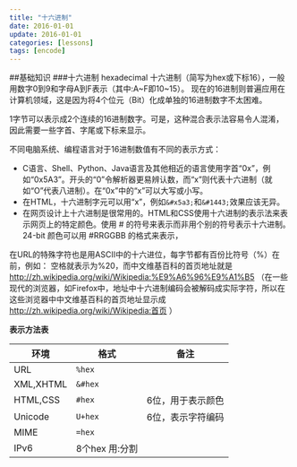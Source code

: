 ```yaml
---
title: "十六进制"
date: 2016-01-01
update: 2016-01-01
categories: [lessons]
tags: [encode]
---
```


##基础知识
###十六进制 hexadecimal
十六进制（简写为hex或下标16），一般用数字0到9和字母A到F表示（其中:A~F即10~15）。
现在的16进制则普遍应用在计算机领域，这是因为将4个位元（Bit）化成单独的16进制数字不太困难。

1字节可以表示成2个连续的16进制数字。可是，这种混合表示法容易令人混淆，因此需要一些字首、字尾或下标来显示。

不同电脑系统、编程语言对于16进制数值有不同的表示方式：

- C语言、Shell、Python、Java语言及其他相近的语言使用字首“0x”，例如“0x5A3”。开头的“0”令解析器更易辨认数，而“x”则代表十六进制（就如“O”代表八进制）。在“0x”中的“x”可以大写或小写。
- 在HTML，十六进制字元可以用“x”，例如`&#x5a3;`和`&#1443;`效果应该无异。
- 在网页设计上十六进制是很常用的。HTML和CSS使用十六进制的表示法来表示网页上的特定颜色。使用 # 的符号来表示而非用个别的符号表示十六进制。24-bit 颜色可以用 #RRGGBB 的格式来表示，

在URL的特殊字符也是用ASCII中的十六进位，每字节都有百份比符号（%）在前，例如： 空格就表示为%20，而中文维基百科的首页地址就是 http://zh.wikipedia.org/wiki/Wikipedia:%E9%A6%96%E9%A1%B5 （在一些现代的浏览器，如Firefox中，地址中十六进制编码会被解码成实际字符，所以在这些浏览器中中文维基百科的首页地址显示成 http://zh.wikipedia.org/wiki/Wikipedia:首页 ）


**表示方法表**

环境|格式|备注
---|---|---
URL | `%hex` |
XML,XHTML | `&#hex` |
HTML,CSS | `#hex` | 6位，用于表示颜色
Unicode | `U+hex` | 6位，表示字符编码
MIME | `=hex` |
IPv6 | 8个hex 用:分割 |

